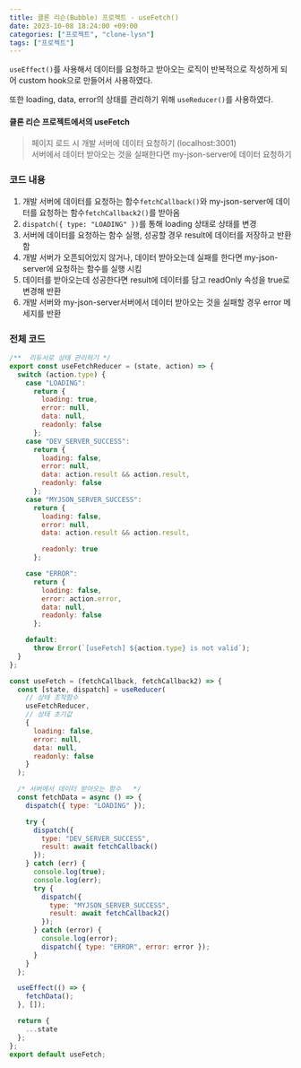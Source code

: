 ```yaml
---
title: 클론 리슨(Bubble) 프로젝트 - useFetch()
date: 2023-10-08 18:24:00 +09:00
categories: ["프로젝트", "clone-lysn"]
tags: ["프로젝트"]
---
```


`useEffect()`를 사용해서 데이터를 요청하고 받아오는 로직이 반복적으로 작성하게 되어 custom hook으로 만들어서 사용하였다.

또한 loading, data, error의 상태를 관리하기 위해 `useReducer()`를 사용하였다.

#### 클론 리슨 프로젝트에서의 useFetch

> 페이지 로드 시 개발 서버에 데이터 요청하기 (localhost:3001)<br/>
> 서버에서 데이터 받아오는 것을 실패한다면 my-json-server에 데이터 요청하기

### 코드 내용

1. 개발 서버에 데이터를 요청하는 함수`fetchCallback()`와 my-json-server에 데이터를 요청하는 함수`fetchCallback2()`를 받아옴
2. `dispatch({ type: "LOADING" })`를 통해 loading 상태로 상태를 변경
3. 서버에 데이터를 요청하는 함수 실행, 성공할 경우 result에 데이터를 저장하고 반환함
4. 개발 서버가 오픈되어있지 않거나, 데이터 받아오는데 실패를 한다면 my-json-server에 요청하는 함수를 실행 시킴
5. 데이터를 받아오는데 성공한다면 result에 데이터를 담고 readOnly 속성을 true로 변경해 반환
6. 개발 서버와 my-json-server서버에서 데이터 받아오는 것을 실패할 경우 error 메세지를 반환

### 전체 코드

```js
/**  리듀서로 상태 관리하기 */
export const useFetchReducer = (state, action) => {
  switch (action.type) {
    case "LOADING":
      return {
        loading: true,
        error: null,
        data: null,
        readonly: false
      };
    case "DEV_SERVER_SUCCESS":
      return {
        loading: false,
        error: null,
        data: action.result && action.result,
        readonly: false
      };
    case "MYJSON_SERVER_SUCCESS":
      return {
        loading: false,
        error: null,
        data: action.result && action.result,

        readonly: true
      };

    case "ERROR":
      return {
        loading: false,
        error: action.error,
        data: null,
        readonly: false
      };

    default:
      throw Error(`[useFetch] ${action.type} is not valid`);
  }
};

const useFetch = (fetchCallback, fetchCallback2) => {
  const [state, dispatch] = useReducer(
    // 상태 조작함수
    useFetchReducer,
    // 상태 초기값
    {
      loading: false,
      error: null,
      data: null,
      readonly: false
    }
  );

  /* 서버에서 데이터 받아오는 함수   */
  const fetchData = async () => {
    dispatch({ type: "LOADING" });

    try {
      dispatch({
        type: "DEV_SERVER_SUCCESS",
        result: await fetchCallback()
      });
    } catch (err) {
      console.log(true);
      console.log(err);
      try {
        dispatch({
          type: "MYJSON_SERVER_SUCCESS",
          result: await fetchCallback2()
        });
      } catch (error) {
        console.log(error);
        dispatch({ type: "ERROR", error: error });
      }
    }
  };

  useEffect(() => {
    fetchData();
  }, []);

  return {
    ...state
  };
};
export default useFetch;
```
